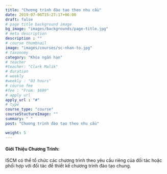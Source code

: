 ```yaml
---
title: "Chương trình đào tạo theo nhu cầu"
date: 2019-07-06T15:27:17+06:00
draft: false
# page title background image
bg_image: "images/backgrounds/page-title.jpg"
# meta description
description : ""
# course thumbnail
image: "images/courses/sc-nhan-to.jpg"
# taxonomy
category: "Khóa ngắn hạn"
# teacher
#teacher: "Clark Malik"
# duration
# weekly
#weekly : "03 hours"
# course fee
#fee : "From: $699"
# apply url
apply_url : "#"
# type
course_type: "course"
courseStuctureImage: ""
summary: " "
post: "Chương trình đào tạo theo nhu cầu"

weight: 5
---
```


#### Giới Thiệu Chương Trình:

ISCM có thể tổ chức các chương trình theo yêu cầu riêng của đối tác hoặc phối hợp với đối tác để thiết kế chương trình đào tạo chung.
